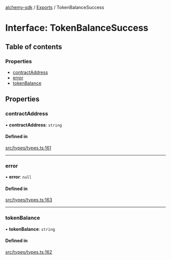 [alchemy-sdk](../README.md) / [Exports](../modules.md) / TokenBalanceSuccess

# Interface: TokenBalanceSuccess

## Table of contents

### Properties

- [contractAddress](TokenBalanceSuccess.md#contractaddress)
- [error](TokenBalanceSuccess.md#error)
- [tokenBalance](TokenBalanceSuccess.md#tokenbalance)

## Properties

### contractAddress

• **contractAddress**: `string`

#### Defined in

[src/types/types.ts:161](https://github.com/alchemyplatform/alchemy-sdk-js/blob/70f9997/src/types/types.ts#L161)

___

### error

• **error**: ``null``

#### Defined in

[src/types/types.ts:163](https://github.com/alchemyplatform/alchemy-sdk-js/blob/70f9997/src/types/types.ts#L163)

___

### tokenBalance

• **tokenBalance**: `string`

#### Defined in

[src/types/types.ts:162](https://github.com/alchemyplatform/alchemy-sdk-js/blob/70f9997/src/types/types.ts#L162)
